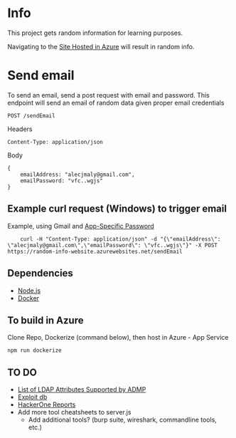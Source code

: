# Info
This project gets random information for learning purposes.

Navigating to the [Site Hosted in Azure](https://random-info-website.azurewebsites.net/) will result in random info.



# Send email
To send an email, send a post request with email and password. 
This endpoint will send an email of random data given proper email credentials
```
POST /sendEmail
```
Headers
```
Content-Type: application/json
```
Body
```
{
    emailAddress: "alecjmaly@gmail.com",
    emailPassword: "vfc..wgjs"
}
``` 

## Example curl request (Windows) to trigger email
Example, using Gmail and [App-Specific Password](https://support.google.com/accounts/answer/185833?hl=en)

```
    curl -H "Content-Type: application/json" -d "{\"emailAddress\": \"alecjmaly@gmail.com\",\"emailPassword\": \"vfc..wgjs\"}" -X POST https://random-info-website.azurewebsites.net/sendEmail
```


## Dependencies
- [Node.js](https://nodejs.org/en/download/)
- [Docker](https://docs.docker.com/)

## To build in Azure
Clone Repo, Dockerize (command below), then host in Azure - App Service
``` 
npm run dockerize
```

## TO DO
- [List of LDAP Attributes Supported by ADMP](https://www.manageengine.com/products/ad-manager/help/csv-import-management/active-directory-ldap-attributes.html)
- [Exploit db](https://www.exploit-db.com)
- [HackerOne Reports](https://hackerone.com/hacktivity?sort_type=latest_disclosable_activity_at&filter=type%3Aall&page=1&range=forever)
- Add more tool cheatsheets to server.js 
    - Add additional tools? (burp suite, wireshark, commandline tools, etc.)


